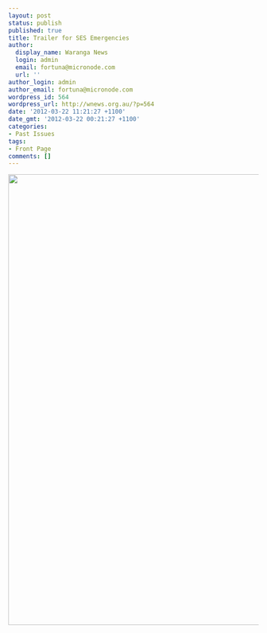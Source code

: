 ```yaml
---
layout: post
status: publish
published: true
title: Trailer for SES Emergencies
author:
  display_name: Waranga News
  login: admin
  email: fortuna@micronode.com
  url: ''
author_login: admin
author_email: fortuna@micronode.com
wordpress_id: 564
wordpress_url: http://wnews.org.au/?p=564
date: '2012-03-22 11:21:27 +1100'
date_gmt: '2012-03-22 00:21:27 +1100'
categories:
- Past Issues
tags:
- Front Page
comments: []
---
```

<p><a href="http://wnews.org.au/wp-content/uploads/2012/04/frontpage-20120422.pdf"><img class="alignnone size-full wp-image-560" title="Front Page - 22 March, 2012" src="http://wnews.org.au/wp-content/uploads/2012/04/frontpage-20120422.png" alt="" width="624" height="907" /></a></p>
